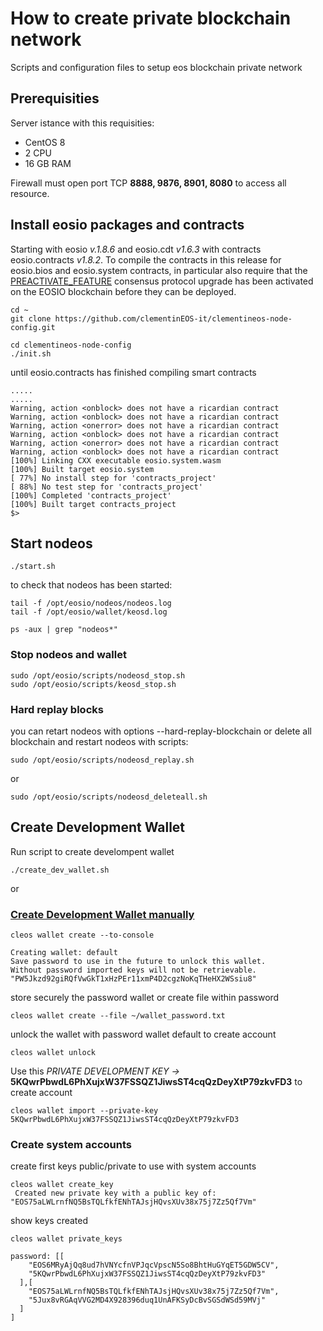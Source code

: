 # How to create private blockchain network    
Scripts and configuration files to setup eos blockchain private network

## Prerequisities

Server istance with this requisities: 

- CentOS 8 
- 2 CPU
- 16 GB RAM

Firewall must open port TCP **8888, 9876, 8901, 8080** to access all resource.

## Install eosio packages and contracts
Starting with eosio *v.1.8.6* and eosio.cdt *v1.6.3* with contracts eosio.contracts *v1.8.2*.
To compile the contracts in this release for eosio.bios and eosio.system contracts, in particular also require that the [PREACTIVATE_FEATURE](https://github.com/EOSIO/eos/pull/8328) consensus protocol upgrade has been activated on the EOSIO blockchain before they can be deployed.  

```
cd ~
git clone https://github.com/clementinEOS-it/clementineos-node-config.git

cd clementineos-node-config
./init.sh

```
until eosio.contracts has finished compiling smart contracts 

```
.....
.....
Warning, action <onblock> does not have a ricardian contract
Warning, action <onblock> does not have a ricardian contract
Warning, action <onerror> does not have a ricardian contract
Warning, action <onblock> does not have a ricardian contract
Warning, action <onerror> does not have a ricardian contract
Warning, action <onblock> does not have a ricardian contract
[100%] Linking CXX executable eosio.system.wasm
[100%] Built target eosio.system
[ 77%] No install step for 'contracts_project'
[ 88%] No test step for 'contracts_project'
[100%] Completed 'contracts_project'
[100%] Built target contracts_project
$>
```

## Start nodeos
```
./start.sh
```

to check that nodeos has been started:

```
tail -f /opt/eosio/nodeos/nodeos.log
tail -f /opt/eosio/wallet/keosd.log

ps -aux | grep "nodeos*"
```

### Stop nodeos and wallet
```
sudo /opt/eosio/scripts/nodeosd_stop.sh
sudo /opt/eosio/scripts/keosd_stop.sh
```

### Hard replay blocks
you can retart nodeos with options --hard-replay-blockchain or delete all blockchain and restart nodeos with scripts:

```
sudo /opt/eosio/scripts/nodeosd_replay.sh
```
or
```
sudo /opt/eosio/scripts/nodeosd_deleteall.sh
```

## Create Development Wallet
Run script to create develompent wallet 
```
./create_dev_wallet.sh
```
or
### [Create Development Wallet manually](https://developers.eos.io/welcome/latest/getting-started/development-environment/create-development-wallet)

```
cleos wallet create --to-console

Creating wallet: default
Save password to use in the future to unlock this wallet.
Without password imported keys will not be retrievable.
"PW5Jkzd92giRQfVwGkT1xHzPEr11xmP4D2cgzNoKqTHeHX2WSsiu8"
```
store securely the password wallet or create file within password 
```
cleos wallet create --file ~/wallet_password.txt
```
unlock the wallet with password wallet default to create account
```
cleos wallet unlock
```

Use this *PRIVATE DEVELOPMENT KEY ->* **5KQwrPbwdL6PhXujxW37FSSQZ1JiwsST4cqQzDeyXtP79zkvFD3** to create account 

```
cleos wallet import --private-key 5KQwrPbwdL6PhXujxW37FSSQZ1JiwsST4cqQzDeyXtP79zkvFD3
```

### Create system accounts
create first keys public/private to use with system accounts
```
cleos wallet create_key
 Created new private key with a public key of: "EOS75aLWLrnfNQ5BsTQLfkfENhTAJsjHQvsXUv38x75j7Zz5Qf7Vm"
```

show keys created 
```
cleos wallet private_keys

password: [[
    "EOS6MRyAjQq8ud7hVNYcfnVPJqcVpscN5So8BhtHuGYqET5GDW5CV",
    "5KQwrPbwdL6PhXujxW37FSSQZ1JiwsST4cqQzDeyXtP79zkvFD3"
  ],[
    "EOS75aLWLrnfNQ5BsTQLfkfENhTAJsjHQvsXUv38x75j7Zz5Qf7Vm",
    "5Jux8vRGAqVVG2MD4X928396duq1UnAFKSyDcBvSGSdWSd59MVj"
  ]
]
```
